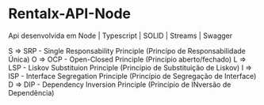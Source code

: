 # Rentalx-API-Node
Api desenvolvida em Node | Typescript | SOLID | Streams | Swagger

S => SRP - Single Responsability Principle (Princípo de Responsabilidade Única)
O => OCP - Open-Closed Principle (Princípio aberto/fechado)
L => LSP - Liskov Substituion Principle (Princípio de Substituição de Liskov)
I => ISP - Interface Segregation Principle (Princípio de Segregação de Interface)
D => DIP - Dependency Inversion Principle (Princípio de INversão de Dependência)
